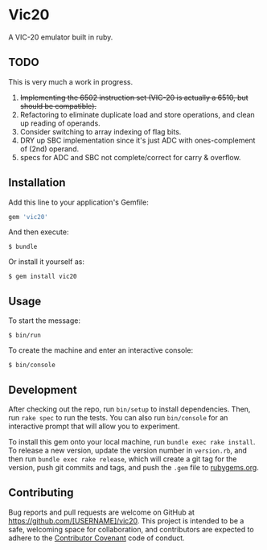# Vic20

A VIC-20 emulator built in ruby.

## TODO

This is very much a work in progress.

1. <del>Implementing the 6502 instruction set (VIC-20 is actually a 6510, but should be compatible).</del>
2. Refactoring to eliminate duplicate load and store operations, and clean up reading of operands.
3. Consider switching to array indexing of flag bits.
4. DRY up SBC implementation since it's just ADC with ones-complement of (2nd) operand.
5. specs for ADC and SBC not complete/correct for carry & overflow.

## Installation

Add this line to your application's Gemfile:

```ruby
gem 'vic20'
```

And then execute:

    $ bundle

Or install it yourself as:

    $ gem install vic20

## Usage

To start the message:

```
$ bin/run
```

To create the machine and enter an interactive console:

```
$ bin/console
```

## Development

After checking out the repo, run `bin/setup` to install dependencies. Then, run `rake spec` to run the tests. You can also run `bin/console` for an interactive prompt that will allow you to experiment.

To install this gem onto your local machine, run `bundle exec rake install`. To release a new version, update the version number in `version.rb`, and then run `bundle exec rake release`, which will create a git tag for the version, push git commits and tags, and push the `.gem` file to [rubygems.org](https://rubygems.org).

## Contributing

Bug reports and pull requests are welcome on GitHub at https://github.com/[USERNAME]/vic20. This project is intended to be a safe, welcoming space for collaboration, and contributors are expected to adhere to the [Contributor Covenant](http://contributor-covenant.org) code of conduct.
